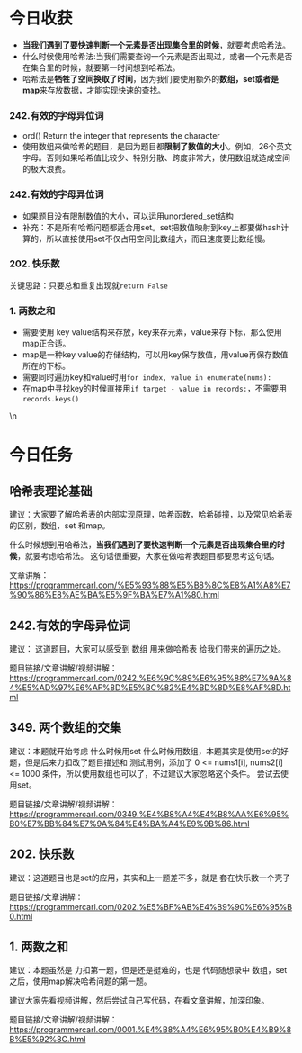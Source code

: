 # 今日收获
- **当我们遇到了要快速判断一个元素是否出现集合里的时候**，就要考虑哈希法。
- 什么时候使用哈希法:当我们需要查询一个元素是否出现过，或者一个元素是否在集合里的时候，就要第一时间想到哈希法。
- 哈希法是**牺牲了空间换取了时间**，因为我们要使用额外的**数组，set或者是map**来存放数据，才能实现快速的查找。

### 242.有效的字母异位词 
- ord() Return the integer that represents the character
- 使用数组来做哈希的题目，是因为题目都**限制了数值的大小**。例如，26个英文字母。否则如果哈希值比较少、特别分散、跨度非常大，使用数组就造成空间的极大浪费。

### 242.有效的字母异位词 
- 如果题目没有限制数值的大小，可以运用unordered_set结构
- 补充：不是所有哈希问题都适合用set。set把数值映射到key上都要做hash计算的，所以直接使用set不仅占用空间比数组大，而且速度要比数组慢。

### 202. 快乐数
关键思路：只要总和重复出现就`return False`

### 1. 两数之和 
- 需要使用 key value结构来存放，key来存元素，value来存下标，那么使用map正合适。
- map是一种key value的存储结构，可以用key保存数值，用value再保存数值所在的下标。
- 需要同时遍历key和value时用`for index, value in enumerate(nums): `
- 在map中寻找key的时候直接用`if target - value in records:`，不需要用`records.keys()`

\n

  
  
# 今日任务 

## 哈希表理论基础 

建议：大家要了解哈希表的内部实现原理，哈希函数，哈希碰撞，以及常见哈希表的区别，数组，set 和map。  

什么时候想到用哈希法，**当我们遇到了要快速判断一个元素是否出现集合里的时候**，就要考虑哈希法。  这句话很重要，大家在做哈希表题目都要思考这句话。 

文章讲解：https://programmercarl.com/%E5%93%88%E5%B8%8C%E8%A1%A8%E7%90%86%E8%AE%BA%E5%9F%BA%E7%A1%80.html  


## 242.有效的字母异位词 

建议： 这道题目，大家可以感受到 数组 用来做哈希表 给我们带来的遍历之处。 

题目链接/文章讲解/视频讲解： https://programmercarl.com/0242.%E6%9C%89%E6%95%88%E7%9A%84%E5%AD%97%E6%AF%8D%E5%BC%82%E4%BD%8D%E8%AF%8D.html  


## 349. 两个数组的交集 

建议：本题就开始考虑 什么时候用set 什么时候用数组，本题其实是使用set的好题，但是后来力扣改了题目描述和 测试用例，添加了 0 <= nums1[i], nums2[i] <= 1000 条件，所以使用数组也可以了，不过建议大家忽略这个条件。 尝试去使用set。 

题目链接/文章讲解/视频讲解：https://programmercarl.com/0349.%E4%B8%A4%E4%B8%AA%E6%95%B0%E7%BB%84%E7%9A%84%E4%BA%A4%E9%9B%86.html  

## 202. 快乐数 

建议：这道题目也是set的应用，其实和上一题差不多，就是 套在快乐数一个壳子 

题目链接/文章讲解：https://programmercarl.com/0202.%E5%BF%AB%E4%B9%90%E6%95%B0.html  

## 1. 两数之和 

建议：本题虽然是 力扣第一题，但是还是挺难的，也是 代码随想录中 数组，set之后，使用map解决哈希问题的第一题。 

建议大家先看视频讲解，然后尝试自己写代码，在看文章讲解，加深印象。 

题目链接/文章讲解/视频讲解：https://programmercarl.com/0001.%E4%B8%A4%E6%95%B0%E4%B9%8B%E5%92%8C.html 
